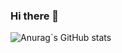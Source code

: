 ### Hi there 👋

![Anurag`s GitHub stats](https://github-readme-stats.vercel.app/api?username=anuraghazra&theme=darcula&show_icons=true)

<!--
**efraibo/efraibo** is a ✨ _special_ ✨ repository because its `README.md` (this file) appears on your GitHub profile.

Here are some ideas to get you started:

- 🔭 I’m currently working on ...
- 🌱 I’m currently learning ...
- 👯 I’m looking to collaborate on ...
- 🤔 I’m looking for help with ...
- 💬 Ask me about ...
- 📫 How to reach me: ...
- 😄 Pronouns: ...
- ⚡ Fun fact: ...
-->
